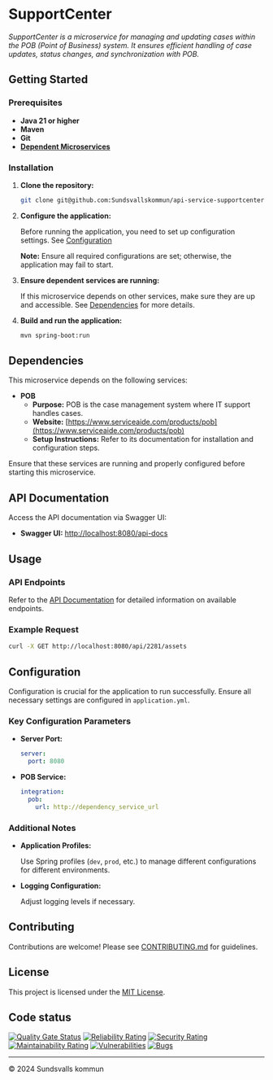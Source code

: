 # SupportCenter

_SupportCenter is a microservice for managing and updating cases within the POB (Point of Business) system. It ensures efficient handling of case updates, status changes, and synchronization with POB._

## Getting Started

### Prerequisites

- **Java 21 or higher**
- **Maven**
- **Git**
- **[Dependent Microservices](#dependencies)**

### Installation

1. **Clone the repository:**

   ```bash
   git clone git@github.com:Sundsvallskommun/api-service-supportcenter.git
   ```
2. **Configure the application:**

   Before running the application, you need to set up configuration settings.
   See [Configuration](#Configuration)

   **Note:** Ensure all required configurations are set; otherwise, the application may fail to start.

3. **Ensure dependent services are running:**

   If this microservice depends on other services, make sure they are up and accessible. See [Dependencies](#dependencies) for more details.

4. **Build and run the application:**

   ```bash
   mvn spring-boot:run
   ```

## Dependencies

This microservice depends on the following services:

- **POB**
  - **Purpose:** POB is the case management system where IT support handles cases.
  - **Website:** [https://www.serviceaide.com/products/pob](https://www.serviceaide.com/products/pob)
  - **Setup Instructions:** Refer to its documentation for installation and configuration steps.

Ensure that these services are running and properly configured before starting this microservice.

## API Documentation

Access the API documentation via Swagger UI:

- **Swagger UI:** [http://localhost:8080/api-docs](http://localhost:8080/api-docs)

## Usage

### API Endpoints

Refer to the [API Documentation](#api-documentation) for detailed information on available endpoints.

### Example Request

```bash
curl -X GET http://localhost:8080/api/2281/assets
```

## Configuration

Configuration is crucial for the application to run successfully. Ensure all necessary settings are configured in `application.yml`.

### Key Configuration Parameters

- **Server Port:**

  ```yaml
  server:
    port: 8080
  ```
- **POB Service:**

  ```yaml
  integration:
    pob:
      url: http://dependency_service_url

  ```

### Additional Notes

- **Application Profiles:**

  Use Spring profiles (`dev`, `prod`, etc.) to manage different configurations for different environments.

- **Logging Configuration:**

  Adjust logging levels if necessary.

## Contributing

Contributions are welcome! Please see [CONTRIBUTING.md](https://github.com/Sundsvallskommun/.github/blob/main/.github/CONTRIBUTING.md) for guidelines.

## License

This project is licensed under the [MIT License](LICENSE).

## Code status

[![Quality Gate Status](https://sonarcloud.io/api/project_badges/measure?project=Sundsvallskommun_api-service-supportcenter&metric=alert_status)](https://sonarcloud.io/summary/overall?id=Sundsvallskommun_api-service-supportcenter)
[![Reliability Rating](https://sonarcloud.io/api/project_badges/measure?project=Sundsvallskommun_api-service-supportcenter&metric=reliability_rating)](https://sonarcloud.io/summary/overall?id=Sundsvallskommun_api-service-supportcenter)
[![Security Rating](https://sonarcloud.io/api/project_badges/measure?project=Sundsvallskommun_api-service-supportcenter&metric=security_rating)](https://sonarcloud.io/summary/overall?id=Sundsvallskommun_api-service-supportcenter)
[![Maintainability Rating](https://sonarcloud.io/api/project_badges/measure?project=Sundsvallskommun_api-service-supportcenter&metric=sqale_rating)](https://sonarcloud.io/summary/overall?id=Sundsvallskommun_api-service-supportcenter)
[![Vulnerabilities](https://sonarcloud.io/api/project_badges/measure?project=Sundsvallskommun_api-service-supportcenter&metric=vulnerabilities)](https://sonarcloud.io/summary/overall?id=Sundsvallskommun_api-service-supportcenter)
[![Bugs](https://sonarcloud.io/api/project_badges/measure?project=Sundsvallskommun_api-service-supportcenter&metric=bugs)](https://sonarcloud.io/summary/overall?id=Sundsvallskommun_api-service-supportcenter)

---

© 2024 Sundsvalls kommun
